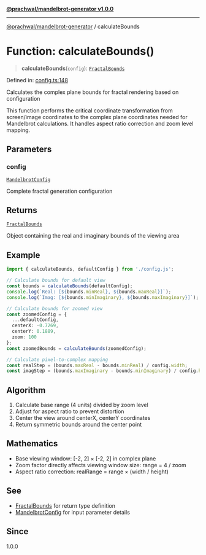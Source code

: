 [**@prachwal/mandelbrot-generator v1.0.0**](../README.md)

***

[@prachwal/mandelbrot-generator](../globals.md) / calculateBounds

# Function: calculateBounds()

> **calculateBounds**(`config`): [`FractalBounds`](../interfaces/FractalBounds.md)

Defined in: [config.ts:148](https://github.com/prachwal/mandelbrot-generator/blob/774585aef1c1cbc7e412618ceaebc4d9e4774868/src/config.ts#L148)

Calculates the complex plane bounds for fractal rendering based on configuration

This function performs the critical coordinate transformation from screen/image
coordinates to the complex plane coordinates needed for Mandelbrot calculations.
It handles aspect ratio correction and zoom level mapping.

## Parameters

### config

[`MandelbrotConfig`](../interfaces/MandelbrotConfig.md)

Complete fractal generation configuration

## Returns

[`FractalBounds`](../interfaces/FractalBounds.md)

Object containing the real and imaginary bounds of the viewing area

## Example

```typescript
import { calculateBounds, defaultConfig } from './config.js';

// Calculate bounds for default view
const bounds = calculateBounds(defaultConfig);
console.log(`Real: [${bounds.minReal}, ${bounds.maxReal}]`);
console.log(`Imag: [${bounds.minImaginary}, ${bounds.maxImaginary}]`);

// Calculate bounds for zoomed view
const zoomedConfig = {
  ...defaultConfig,
  centerX: -0.7269,
  centerY: 0.1889, 
  zoom: 100
};
const zoomedBounds = calculateBounds(zoomedConfig);

// Calculate pixel-to-complex mapping
const realStep = (bounds.maxReal - bounds.minReal) / config.width;
const imagStep = (bounds.maxImaginary - bounds.minImaginary) / config.height;
```

## Algorithm

1. Calculate base range (4 units) divided by zoom level
2. Adjust for aspect ratio to prevent distortion
3. Center the view around centerX, centerY coordinates
4. Return symmetric bounds around the center point

## Mathematics

- Base viewing window: [-2, 2] × [-2, 2] in complex plane
- Zoom factor directly affects viewing window size: range = 4 / zoom
- Aspect ratio correction: realRange = range × (width / height)

## See

 - [FractalBounds](../interfaces/FractalBounds.md) for return type definition
 - [MandelbrotConfig](../interfaces/MandelbrotConfig.md) for input parameter details

## Since

1.0.0
